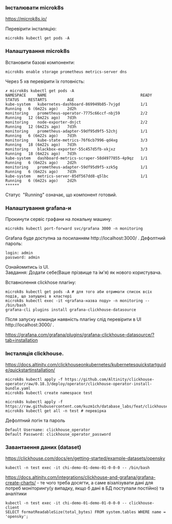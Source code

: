 ### Інсталювати microk8s

https://microk8s.io/


Перевірити інсталяцію:
```
microk8s kubectl get pods -A
```

### Налаштування microk8s
Встановити базові компоненти:
```
microk8s enable storage prometheus metrics-server dns
```

Через 5 хв перевірити їх готовність:
```
✗ microk8s kubectl get pods -A
NAMESPACE     NAME                                         READY   STATUS    RESTARTS         AGE
kube-system   kubernetes-dashboard-869949b85-7vjgd         1/1     Running   6 (6m22s ago)    2d2h
monitoring    prometheus-operator-7775c66ccf-nbj59         2/2     Running   12 (6m22s ago)   7d3h
monitoring    node-exporter-dnjct                          2/2     Running   12 (6m22s ago)   7d3h
monitoring    prometheus-adapter-59df95d9f5-52chj          1/1     Running   6 (6m22s ago)    7d3h
monitoring    kube-state-metrics-76f6cb7996-qd4xg          3/3     Running   18 (6m22s ago)   7d3h
monitoring    blackbox-exporter-55c457d5fb-xkjxz           3/3     Running   18 (6m22s ago)   7d3h
kube-system   dashboard-metrics-scraper-58d4977855-4p9qz   1/1     Running   6 (6m22s ago)    2d2h
monitoring    prometheus-adapter-59df95d9f5-xzk5g          1/1     Running   6 (6m22s ago)    7d3h
kube-system   metrics-server-85df567dd8-q5lbc              1/1     Running   6 (6m22s ago)    2d2h
******
```
Cтатус  "Running" означає, що компонент готовий.

### Налаштування grafana-и
Прокинути сервіс графани на локальну машину:
```
microk8s kubectl port-forward svc/grafana 3000 -n monitoring
```

Grafana буде доступна за посиланням http://localhost:3000/ . 
Дефолтний пароль:
```
login: admin
password: admin
```
Ознайомитись із UI.  
Завдання:
Додати себе(Ваше прізвище та ім'я) як нового користувача.


Вставнолення clickhose плагіну:


```
microk8s kubectl get pods -A # для того аби отримати список всіх подів, що запущені в кластері
microk8s kubectl exec -it <grafana-назва поду> -n monitoring -- /bin/bash
grafana-cli plugins install grafana-clickhouse-datasource
```
Після запуску команди наявність плагіну слід перевірити в UI http://localhost:3000/ . 

https://grafana.com/grafana/plugins/grafana-clickhouse-datasource/?tab=installation

### Інсталяція clickhouse.
https://docs.altinity.com/clickhouseonkubernetes/kubernetesquickstartguide/quickstartinstallation/


```
microk8s kubectl apply -f https://github.com/Altinity/clickhouse-operator/raw/0.18.3/deploy/operator/clickhouse-operator-install-bundle.yaml
microk8s kubectl create namespace test

microk8s kubectl apply -f https://raw.githubusercontent.com/kuzm1ch/database_labs/feat/clickhouse/clickhouse/clickhouse.yaml
microk8s kubectl get all -n test # перевірка
```
Дефолтний логін та пароль
```
Default Username: clickhouse_operator
Default Password: clickhouse_operator_password
```

### Завантаення даних (dataset)

https://clickhouse.com/docs/en/getting-started/example-datasets/opensky

```
kubectl -n test exec -it chi-demo-01-demo-01-0-0-0 -- /bin/bash
```

https://docs.altinity.com/integrations/clickhouse-and-grafana/grafana-create-charts/ - те чого треба досягти, а саме візалізувати дані для потреб моніторингу(у випадку, якщо б дані в БД поступали постійно) та аналітики

```
kubectl -n test exec -it chi-demo-01-demo-01-0-0-0 -- clickhouse-client
SELECT formatReadableSize(total_bytes) FROM system.tables WHERE name = 'opensky';
```

